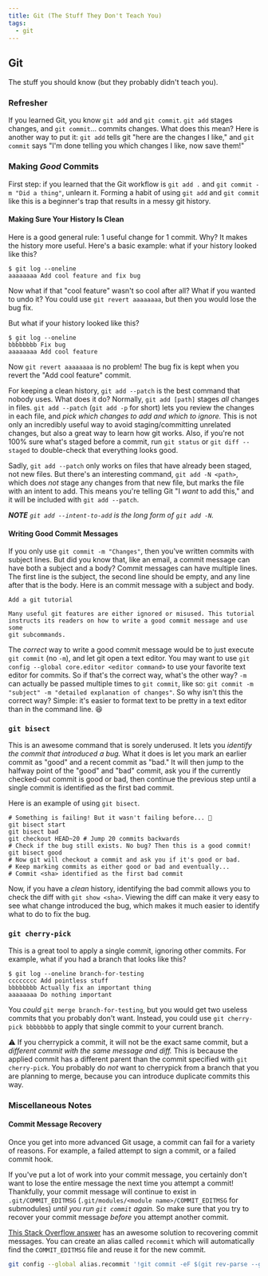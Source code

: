 ```yaml
---
title: Git (The Stuff They Don't Teach You)
tags:
  - git
---
```

## Git

The stuff you should know (but they probably didn't teach you).

### Refresher

If you learned Git, you know `git add` and `git commit`. `git add` stages
changes, and `git commit`... commits changes. What does this mean? Here is
another way to put it: `git add` tells git "here are the changes I like," and
`git commit` says "I'm done telling you which changes I like, now save them!"

### Making *Good* Commits

First step: if you learned that the Git workflow is `git add .` and
`git commit -m "Did a thing"`, unlearn it. Forming a habit of using `git add`
and `git commit` like this is a beginner's trap that results in a messy git
history.

#### Making Sure Your History Is Clean

Here is a good general rule: 1 useful change for 1 commit. Why? It makes the
history more useful. Here's a basic example: what if your history looked like
this?

```console
$ git log --oneline
aaaaaaaa Add cool feature and fix bug
```

Now what if that "cool feature" wasn't so cool after all? What if you wanted to
undo it? You could use `git revert aaaaaaaa`, but then you would lose the bug
fix.

But what if your history looked like this?

```console
$ git log --oneline
bbbbbbbb Fix bug
aaaaaaaa Add cool feature
```

Now `git revert aaaaaaaa` is no problem! The bug fix is kept when you revert
the "Add cool feature" commit.

For keeping a clean history, `git add --patch` is the best command that nobody
uses. What does it do? Normally, `git add [path]` stages *all* changes in
files. `git add --patch` (`git add -p` for short) lets you review the changes
in each file, and *pick which changes to add and which to ignore.* This is not
only an incredibly useful way to avoid staging/committing unrelated changes,
but also a great way to learn how git works.
Also, if you're not 100% sure what's staged before a commit, run `git status`
or `git diff --staged` to double-check that everything looks good.

Sadly, `git add --patch` only works on files that have already been staged,
not new files. But there's an interesting command, `git add -N <path>`, which
does *not* stage any changes from that new file, but marks the file with an
intent to add. This means you're telling Git "I *want* to add this," and it
will be included with `git add --patch`.

_**NOTE** `git add --intent-to-add` is the long form of `git add -N`._

#### Writing Good Commit Messages

If you only use `git commit -m "Changes"`, then you've written commits with
subject lines. But did you know that, like an email, a commit message can have
both a subject and a body? Commit messages can have multiple lines. The first
line is the subject, the second line should be empty, and any line after that
is the body. Here is an commit message with a subject and body.

```
Add a git tutorial

Many useful git features are either ignored or misused. This tutorial
instructs its readers on how to write a good commit message and use some
git subcommands.
```

The *correct* way to write a good commit message
would be to just execute `git commit` (no `-m`), and let git open a text editor.
You may want to use `git config --global core.editor <editor command>` to use
your favorite text editor for commits. So if that's the correct way, what's the
other way? `-m` can actually be passed multiple times to `git commit`, like so:
`git commit -m "subject" -m "detailed explanation of changes"`. So why isn't this
the correct way? Simple: it's easier to format text to be pretty in a text editor
than in the command line. 😆

### `git bisect`

This is an awesome command that is sorely underused. It lets you *identify the
commit that introduced a bug.* What it does is let you mark an earlier commit
as "good" and a recent commit as "bad." It will then jump to the halfway
point of the "good" and "bad" commit, ask you if the currently checked-out
commit is good or bad, then continue the previous step until a single commit
is identified as the first bad commit.

Here is an example of using `git bisect`.

```shell
# Something is failing! But it wasn't failing before... 🤔
git bisect start
git bisect bad
git checkout HEAD~20 # Jump 20 commits backwards
# Check if the bug still exists. No bug? Then this is a good commit!
git bisect good
# Now git will checkout a commit and ask you if it's good or bad.
# Keep marking commits as either good or bad and eventually...
# Commit <sha> identified as the first bad commit
```

Now, if you have a *clean* history, identifying the bad commit
allows you to check the diff with `git show <sha>`. Viewing the diff
can make it very easy to see what change introduced the bug, which
makes it much easier to identify what to do to fix the bug.

### `git cherry-pick`

This is a great tool to apply a single commit, ignoring other commits.
For example, what if you had a branch that looks like this?

```console
$ git log --oneline branch-for-testing
cccccccc Add pointless stuff
bbbbbbbb Actually fix an important thing
aaaaaaaa Do nothing important
```

You *could* `git merge branch-for-testing`, but you would get two
useless commits that you probably don't want. Instead, you could
use `git cherry-pick bbbbbbbb` to apply that single commit to
your current branch.

⚠️ If you cherrypick a commit, it will not be the exact same
commit, but a *different commit with the same message and diff.*
This is because the applied commit has a different parent than
the commit specified with `git cherry-pick`. You probably do
*not* want to cherrypick from a branch that you are planning
to merge, because you can introduce duplicate commits this way.

### Miscellaneous Notes

#### Commit Message Recovery

Once you get into more advanced Git usage, a commit can fail for
a variety of reasons. For example, a failed attempt to sign a commit,
or a failed commit hook.

If you've put a lot of work into your commit message, you certainly
don't want to lose the entire message the next time you attempt a
commit! Thankfully, your commit message will continue to exist
in `.git/COMMIT_EDITMSG` (`.git/modules/<module name>/COMMIT_EDITMSG`
for submodules) *until you run `git commit` again.* So make sure
that you try to recover your commit message *before* you attempt another
commit.

[This Stack Overflow answer](https://stackoverflow.com/a/57218983) has
an awesome solution to recovering commit messages.
You can create an alias called `recommit` which will automatically
find the `COMMIT_EDITMSG` file and reuse it for the new commit.

```bash
git config --global alias.recommit '!git commit -eF $(git rev-parse --git-dir)/COMMIT_EDITMSG'
```
